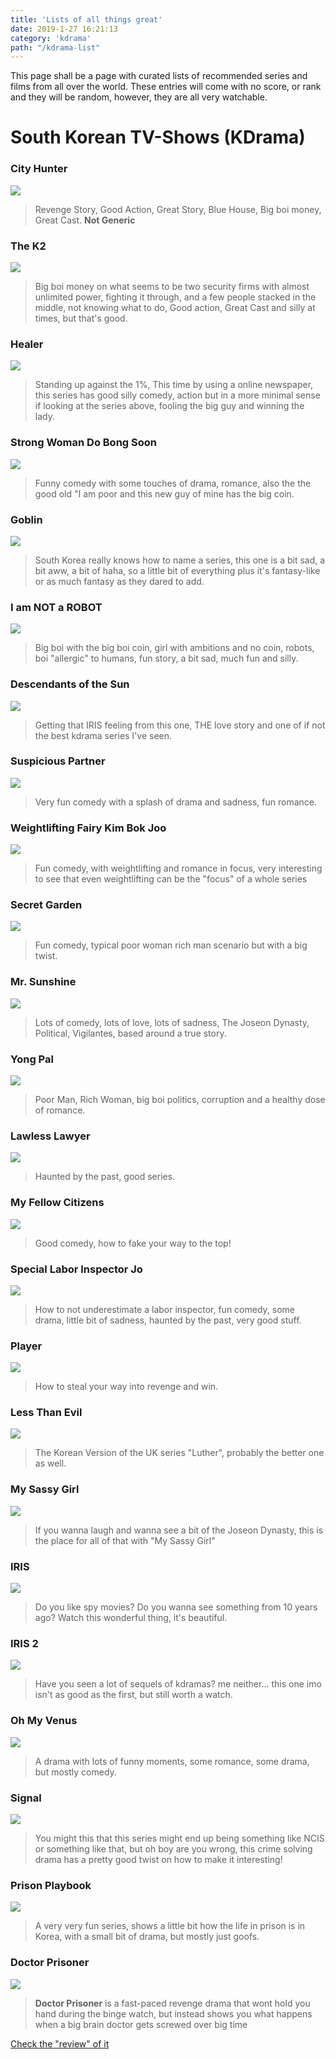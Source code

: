 ```yaml
---
title: 'Lists of all things great'
date: 2019-1-27 16:21:13
category: 'kdrama'
path: "/kdrama-list"
---
```


This page shall be a page with curated lists of recommended series and films from all over the world.
These entries will come with no score, or rank and they will be random, however, they are all very watchable.

# South Korean TV-Shows (KDrama)

### City Hunter
![](https://i.mydramalist.com/a81mlf.jpg)

> Revenge Story, Good Action, Great Story, Blue House, Big boi money, Great Cast. **Not Generic**

### The K2
![](https://i.mydramalist.com/b26nZc.jpg)

> Big boi money on what seems to be two security firms with almost unlimited power, fighting it through, and a few people stacked in the middle, not knowing what to do, Good action, Great Cast and silly at times, but that's good.

### Healer
![](https://i.mydramalist.com/lBOo4f.jpg)

> Standing up against the 1%, This time by using a online newspaper, this series has good silly comedy, action but in a more minimal sense if looking at the series above, fooling the big guy and winning the lady.

### Strong Woman Do Bong Soon
![](https://i.mydramalist.com/XZqYJf.jpg)
> Funny comedy with some touches of drama, romance, also the the good old "I am poor and this new guy of mine has the big coin.

### Goblin
![](https://i.mydramalist.com/JkD8Xc.jpg)

> South Korea really knows how to name a series, this one is a bit sad, a bit aww, a bit of haha, so a little bit of everything plus it's fantasy-like or as much fantasy as they dared to add.

### I am NOT a ROBOT
![](https://i.mydramalist.com/X4LAdf.jpg)

> Big boi with the big boi coin, girl with ambitions and no coin, robots, boi "allergic" to humans, fun story, a bit sad, much fun and silly.

### Descendants of the Sun
![](https://i.mydramalist.com/vN26Zf.jpg)

> Getting that IRIS feeling from this one, THE love story and one of if not the best kdrama series I've seen.

### Suspicious Partner
![](https://i.mydramalist.com/vQvO2f.jpg)

> Very fun comedy with a splash of drama and sadness, fun romance.

### Weightlifting Fairy Kim Bok Joo
![](https://i.mydramalist.com/D2X7Dc.jpg)

> Fun comedy, with weightlifting and romance in focus, very interesting to see that even weightlifting can be the "focus" of a whole series

### Secret Garden
![](https://i.mydramalist.com/5Q5RYc.jpg)

> Fun comedy, typical poor woman rich man scenario but with a big twist.

### Mr. Sunshine
![](https://i.mydramalist.com/Vbo3zf.jpg)

> Lots of comedy, lots of love, lots of sadness, The Joseon Dynasty, Political, Vigilantes, based around a true story.

### Yong Pal
![](https://i.mydramalist.com/qW78Df.jpg)

> Poor Man, Rich Woman, big boi politics, corruption and a healthy dose of romance.

### Lawless Lawyer
![](https://i.mydramalist.com/KA1w8f.jpg)

> Haunted by the past, good series.

### My Fellow Citizens
![](https://i.mydramalist.com/XeQDdf.jpg)

> Good comedy, how to fake your way to the top!

### Special Labor Inspector Jo
![](https://i.mydramalist.com/10153f.jpg)

> How to not underestimate a labor inspector, fun comedy, some drama, little bit of sadness, haunted by the past, very good stuff.

### Player
![](https://i.mydramalist.com/q2pD8f.jpg)
> How to steal your way into revenge and win.


### Less Than Evil
![](https://i.mydramalist.com/00OLef.jpg)

> The Korean Version of the UK series "Luther", probably the better one as well.

### My Sassy Girl
![](https://i.mydramalist.com/qkYePf.jpg)

> If you wanna laugh and wanna see a bit of the Joseon Dynasty, this is the place for all of that with "My Sassy Girl"

### IRIS
![](https://i.mydramalist.com/816kQf.jpg)

> Do you like spy movies? Do you wanna see something from 10 years ago? Watch this wonderful thing, it's beautiful.

### IRIS 2
![](https://i.mydramalist.com/az26yf.jpg)

> Have you seen a lot of sequels of kdramas? me neither... this one imo isn't as good as the first, but still worth a watch.

### Oh My Venus
![](https://i.mydramalist.com/dyYK0f.jpg)

> A drama with lots of funny moments, some romance, some drama, but mostly comedy.

### Signal
![](https://i.mydramalist.com/kvYVOf.jpg)

> You might this that this series might end up being something like NCIS or something like that, but oh boy are you wrong, this crime solving drama has a pretty good twist on how to make it interesting!

### Prison Playbook
![](https://i.mydramalist.com/mkrg1f.jpg)

> A very very fun series, shows a little bit how the life in prison is in Korea, with a small bit of drama, but mostly just goofs.

### Doctor Prisoner
![](https://i.mydramalist.com/RWnmof.jpg)

> **Doctor Prisoner** is a fast-paced revenge drama that wont hold you hand during the binge watch, but instead shows you what happens when a big brain doctor gets screwed over big time

[Check the "review" of it](https://dreameh.moe/kdrama/2019/07/05/doctor-prisoner/)
